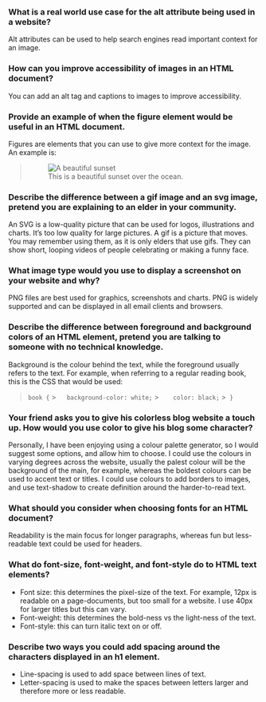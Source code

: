 ### What is a real world use case for the alt attribute being used in a website?

Alt attributes can be used to help search engines read important context for an image.

### How can you improve accessibility of images in an HTML document?

You can add an alt tag and captions to images to improve accessibility.

### Provide an example of when the figure element would be useful in an HTML document.

Figures are elements that you can use to give more context for the image. An example is:

> <figure>
>   <img src="image.jpg" alt="A beautiful sunset">
>  <figcaption>This is a beautiful sunset over the ocean.</figcaption>
> </figure>

### Describe the difference between a gif image and an svg image, pretend you are explaining to an elder in your community.

An SVG is a low-quality picture that can be used for logos, illustrations and charts. It’s too low quality for large pictures. A gif is a picture that moves. You may remember using them, as it is only elders that use gifs. They can show short, looping videos of people celebrating or making a funny face.

### What image type would you use to display a screenshot on your website and why?

PNG files are best used for graphics, screenshots and charts. PNG is widely supported and can be displayed in all email clients and browsers.

### Describe the difference between foreground and background colors of an HTML element, pretend you are talking to someone with no technical knowledge.

Background is the colour behind the text, while the foreground usually refers to the text. For example, when referring to a regular reading book, this is the CSS that would be used:

> `book {` >`	background-color: white;` >`	color: black;` >` }`

### Your friend asks you to give his colorless blog website a touch up. How would you use color to give his blog some character?

Personally, I have been enjoying using a colour palette generator, so I would suggest some options, and allow him to choose. I could use the colours in varying degrees across the website, usually the palest colour will be the background of the main, for example, whereas the boldest colours can be used to accent text or titles. I could use colours to add borders to images, and use text-shadow to create definition around the harder-to-read text.

### What should you consider when choosing fonts for an HTML document?

Readability is the main focus for longer paragraphs, whereas fun but less-readable text could be used for headers.

### What do font-size, font-weight, and font-style do to HTML text elements?

- Font size: this determines the pixel-size of the text. For example, 12px is readable on a page-documents, but too small for a website. I use 40px for larger titles but this can vary.
- Font-weight: this determines the bold-ness vs the light-ness of the text.
- Font-style: this can turn italic text on or off.

### Describe two ways you could add spacing around the characters displayed in an h1 element.

- Line-spacing is used to add space between lines of text.
- Letter-spacing is used to make the spaces between letters larger and therefore more or less readable.
